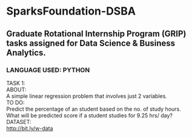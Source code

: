 # SparksFoundation-DSBA
## Graduate Rotational Internship Program (GRIP) tasks assigned for Data Science & Business Analytics.

### LANGUAGE USED: PYTHON
TASK 1:  
ABOUT:  
   A simple linear regression problem that involves just 2 variables.  
TO DO:  
  Predict the percentage of an student based on the no. of study hours.  
  What will be predicted score if a student studies for 9.25 hrs/ day?  
DATASET:  
  http://bit.ly/w-data  
